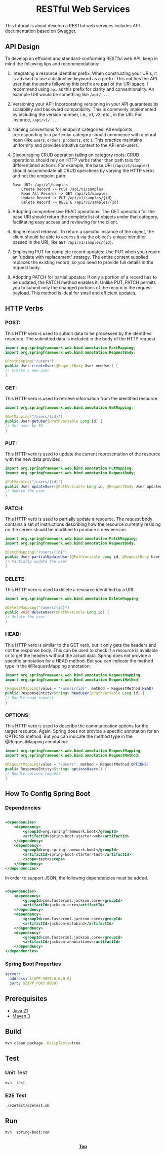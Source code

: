 # <p align="center">RESTful Web Services</p>

This tutorial is about develop a RESTful web services includes API documentation based on Swagger.

## API Design

To develop an efficient and standard-conforming RESTful web API, keep in mind the following tips and recommendations:

1. Integrating a resource identifier prefix: When constructing your URIs, it is advised to use a distinctive keyword as
   a prefix. This notifies the API user that the paths following this prefix are part of the URI space. I recommend
   using `api` as this prefix for clarity and conventionality. An example URI would be something like `/api/...`.

2. Versioning your API: Incorporating versioning in your API guarantees its scalability and backward compatibility. This
   is commonly implemented by including the version number, i.e., v1, v2, etc., in the URI. For instance, `/api/v1/...`.

3. Naming conventions for endpoint categories: All endpoints corresponding to a particular category should commence with
   a plural noun (like `users`, `orders`, `products`, etc.). This practice maintains uniformity and provides intuitive
   context to the API end-users.

4. Discouraging CRUD operation tailing on category roots: CRUD operations should rely on HTTP verbs rather than path
   tails for differentiated actions. For example, the base URI (`/api/v1/samples`) should accommodate all CRUD
   operations by varying the HTTP verbs and not the endpoint path:

    ```text
    Base URI: /api/v1/samples
        Create Record -> POST /api/v1/samples
        Read All Records -> GET /api/v1/samples
        Update Record -> PUT /api/v1/samples/{id}
        Delete Record -> DELETE /api/v1/samples/{id}
    ```

5. Adopting comprehensive READ operations: The GET operation for the base URI should return the complete list of objects
   under that category, facilitating easy access and reviewing for the client.

6. Single record retrieval: To return a specific instance of the object, the client should be able to access it via the
   object's unique identifier passed in the URI, like `GET /api/v1/samples/{id}`.

7. Employing PUT for complete record updates: Use PUT when you require an 'update with replacement' strategy. The entire
   content supplied replaces the existing record, so you need to provide full details in the request body.

8. Adopting PATCH for partial updates: If only a portion of a record has to be updated, the PATCH method enables it.
   Unlike PUT, PATCH permits you to submit only the changed portions of the record in the request payload. This method
   is ideal for small and efficient updates.

## HTTP Verbs

### POST:

This HTTP verb is used to submit data to be processed by the identified resource. The submitted data is included in the
body of the HTTP request.

```java
import org.springframework.web.bind.annotation.PostMapping;
import org.springframework.web.bind.annotation.RequestBody;

@PostMapping("/users")
public User createUser(@RequestBody User newUser) {
// Create a new user
}
```

### GET:

This HTTP verb is used to retrieve information from the identified resource.

```java
import org.springframework.web.bind.annotation.GetMapping;

@GetMapping("/users/{id}")
public User getUser(@PathVariable Long id) {
// Get user by ID
}
```

### PUT:

This HTTP verb is used to update the current representation of the resource with the new data provided.

```java
import org.springframework.web.bind.annotation.PutMapping;
import org.springframework.web.bind.annotation.RequestBody;

@PutMapping("/users/{id}")
public User updateUser(@PathVariable Long id, @RequestBody User updatedUser) {
// Update the user
}
```

### PATCH:

This HTTP verb is used to partially update a resource. The request body contains a set of instructions describing how
the resource currently residing on the server should be modified to produce a new version.

```java
import org.springframework.web.bind.annotation.PatchMapping;
import org.springframework.web.bind.annotation.RequestBody;

@PatchMapping("/users/{id}")
public User partialUpdateUser(@PathVariable Long id, @RequestBody User userUpdates) {
// Partially update the user
}
```

### DELETE:

This HTTP verb is used to delete a resource identified by a URI.

```java
import org.springframework.web.bind.annotation.DeleteMapping;

@DeleteMapping("/users/{id}")
public void deleteUser(@PathVariable Long id) {
// Delete the user
}
``` 

### HEAD:

This HTTP verb is similar to the GET verb, but it only gets the headers and not the response body. This can be used to
check if a resource is available or to get the headers without the actual data. Spring does not provide a specific
annotation for a HEAD method. But you can indicate the method type in the @RequestMapping annotation:

 ```java
import org.springframework.web.bind.annotation.RequestMapping;
import org.springframework.web.bind.annotation.RequestMethod;

@RequestMapping(value = "/users/{id}", method = RequestMethod.HEAD)
public ResponseEntity<String> headUser(@PathVariable Long id) {
// Handle head request
}
``` 

### OPTIONS:

This HTTP verb is used to describe the communication options for the target resource. Again, Spring does not provide a
specific annotation for an OPTIONS method. But you can indicate the method type in the @RequestMapping annotation:

 ```java
import org.springframework.web.bind.annotation.RequestMapping;
import org.springframework.web.bind.annotation.RequestMethod;

@RequestMapping(value = "/users", method = RequestMethod.OPTIONS)
public ResponseEntity<String> optionsUsers() {
// Handle options request
}
```

## How To Config Spring Boot

### Dependencies

```xml

<dependencies>
    <dependency>
        <groupId>org.springframework.boot</groupId>
        <artifactId>spring-boot-starter-web</artifactId>
    </dependency>
    <dependency>
        <groupId>org.springframework.boot</groupId>
        <artifactId>spring-boot-starter-test</artifactId>
        <scope>test</scope>
    </dependency>
</dependencies>

```

In order to support JSON, the following dependencies must be added.

```xml

<dependencies>
    <dependency>
        <groupId>com.fasterxml.jackson.core</groupId>
        <artifactId>jackson-core</artifactId>
    </dependency>
    <dependency>
        <groupId>com.fasterxml.jackson.core</groupId>
        <artifactId>jackson-databind</artifactId>
    </dependency>
    <dependency>
        <groupId>com.fasterxml.jackson.core</groupId>
        <artifactId>jackson-annotations</artifactId>
    </dependency>
</dependencies>
```

### Spring Boot Properties

```yaml
server:
  address: ${APP_HOST:0.0.0.0}
  port: ${APP_PORT:8080}
```

## Prerequisites

* [Java 21](https://www.oracle.com/de/java/technologies/downloads/)
* [Maven 3](https://maven.apache.org/index.html)

## Build

```bash
mvn clean package -DskipTests=true
```

## Test

### Unit Test

```bash
mvn  test
```

### E2E Test

```shell
./e2eTest/e2etest.sh
```

## Run

```bash
mvn  spring-boot:run
```

##

**<p align="center">[Top](#restful-web-services)</p>**